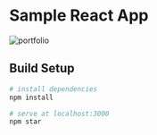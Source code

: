 # Sample React App


![portfolio](https://user-images.githubusercontent.com/48258348/59296342-faaced80-8c9a-11e9-8125-a46dce7f063d.PNG)

## Build Setup

``` bash
# install dependencies
npm install

# serve at localhost:3000
npm star
